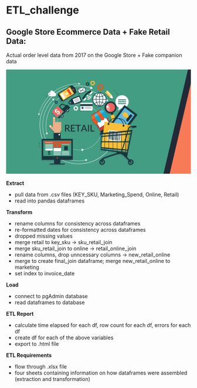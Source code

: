 # ETL_challenge

## Google Store Ecommerce Data + Fake Retail Data: ##

Actual order level data from 2017 on the Google Store + Fake companion data

![Retail photo](https://github.com/danyelledoucette/ETL_challenge/blob/main/Images/retail.jpg)

**Extract**
- pull data from .csv files (KEY_SKU, Marketing_Spend, Online, Retail)
- read into pandas dataframes

**Transform**
- rename columns for consistency across dataframes
- re-formatted dates for consistency across dataframes
- dropped missing values
- merge retail to key_sku -> sku_retail_join
- merge sku_retail_join to online -> retail_online_join
- rename columns, drop unncessary columns -> new_retail_online
- merge to create final_join dataframe; merge new_retail_online to marketing
- set index to invoice_date

**Load**
- connect to pgAdmin database
- read dataframes to database

**ETL Report**
- calculate time elapsed for each df, row count for each df, errors for each df
- create df for each of the above variables
- export to .html file

**ETL Requirements**
- flow through .xlsx file
- four sheets containing information on how dataframes were assembled (extraction and transformation)
